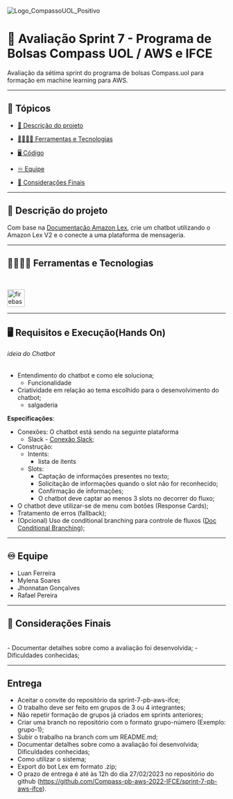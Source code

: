 ![Logo_CompassoUOL_Positivo](https://user-images.githubusercontent.com/94761781/212589731-3d9e9380-e9ea-4ea2-9f52-fc6595f8d3f0.png)
# 📑 Avaliação Sprint 7 - Programa de Bolsas Compass UOL / AWS e IFCE

Avaliação da sétima sprint do programa de bolsas Compass.uol para formação em machine learning para AWS.

<hr>
<p align="center">
  


## 📌 Tópicos 

- [📝 Descrição do projeto](#-descrição-do-projeto)

- [🧑‍💻👩‍💻 Ferramentas e Tecnologias](#-ferramentas-e-tecnologias)

- [🖥️ Código](#%EF%B8%8F-código)

- [♾️ Equipe](#%EF%B8%8F-equipe)

- [📌 Considerações Finais](#-considerações-finais)

<hr>

## 📝 Descrição do projeto 
Com base na [Documentação Amazon Lex](https://compasso-my.sharepoint.com/:f:/g/personal/lucas_sousa_compasso_com_br/Eph8d9BDeRhGhBzyoAYRLZUBhfjA54P1-5YHERGaN5_Osg?e=1ibFDI), crie um chatbot utilizando o Amazon Lex V2 e o conecte a uma plataforma de mensageria.

<p align="justify">
<hr>

## 🧑‍💻👩‍💻 Ferramentas e Tecnologias 

<br>

<a href="https://aws.amazon.com/pt/lambda/" target="_blank"> <img src="https://imgs.search.brave.com/u5UqI1qsoHqoY1QGcfWS7WU9jmaGEgxhwqlYZbJ9Eoo/rs:fit:725:750:1/g:ce/aHR0cHM6Ly9pMS53/cC5jb20vYmxvZy5j/b250YWN0c3Vubnku/Y29tL3dwLWNvbnRl/bnQvdXBsb2Fkcy8y/MDE5LzExL2F3c19s/YW1iZGFfbG9nby5w/bmc_c3NsPTE" alt="firebase" width="40" height="40" title="AWS Lambda"/> </a>

<hr>

## 🖥️ Requisitos e Execução(Hands On)

###### ideia do Chatbot
- Entendimento do chatbot e como ele soluciona;
  - Funcionalidade
- Criatividade em relação ao tema escolhido para o desenvolvimento do chatbot;
  - salgaderia

**Especificações**:

- Conexões: O chatbot está sendo na seguinte plataforma
  - Slack - [Conexão Slack](https://docs.aws.amazon.com/pt_br/lex/latest/dg/slack-bot-association.html);  
- Construção:   
  - Intents:    
    - lista de itents
  - Slots:    
    - Captação de informações presentes no texto;    
    - Solicitação de informações quando o slot não for reconhecido;    
    - Confirmação de informações;    
    - O chatbot deve captar ao menos 3 slots no decorrer do fluxo;
- O chatbot deve utilizar-se de menu com botões (Response Cards);
- Tratamento de erros (fallback);
- (Opcional) Uso de conditional branching para controle de fluxos ([Doc Conditional Branching](https://docs.aws.amazon.com/pt_br/lexv2/latest/dg/paths-branching.html));

<hr>

## ♾️ Equipe
- Luan Ferreira
- Mylena Soares
- Jhonnatan Gonçalves
- Rafael Pereira

<hr>

## 📌 Considerações Finais
<br>
  - Documentar detalhes sobre como a avaliação foi desenvolvida;
  - Dificuldades conhecidas;


<hr>

## Entrega
- Aceitar o convite do repositório da sprint-7-pb-aws-ifce;
- O trabalho deve ser feito em grupos de 3 ou 4 integrantes;
- Não repetir formação de grupos já criados em sprints anteriores;
- Criar uma branch no repositório com o formato grupo-número (Exemplo: grupo-1);
- Subir o trabalho na branch com um README.md;
- Documentar detalhes sobre como a avaliação foi desenvolvida;
Dificuldades conhecidas;
- Como utilizar o sistema;
- Export do bot Lex em formato .zip;
- O prazo de entrega é até às 12h do dia 27/02/2023 no repositório do github (https://github.com/Compass-pb-aws-2022-IFCE/sprint-7-pb-aws-ifce).
